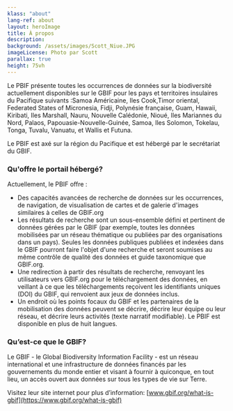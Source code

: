 ```yaml
---
klass: "about"
lang-ref: about
layout: heroImage
title: À propos
description: 
background: /assets/images/Scott_Niue.JPG
imageLicense: Photo par Scott
parallax: true
height: 75vh
---
```

Le PBIF présente toutes les occurrences de données sur la biodiversité actuellement disponibles sur le GBIF pour les pays et territoires insulaires du Pacifique suivants :Samoa Américaine, Iles Cook,Timor oriental, Federated States of Micronesia, Fidji, Polynésie française, Guam, Hawaii, Kiribati, Iles Marshall, Nauru, Nouvelle Calédonie, Nioué, Iles Mariannes du Nord, Palaos, Papouasie-Nouvelle-Guinée, Samoa, Iles Solomon, Tokelau, Tonga, Tuvalu, Vanuatu, et Wallis et Futuna.

Le PBIF est axé sur la région du Pacifique et est hébergé par le secrétariat du GBIF. 

### **Qu'offre le portail hébergé?**

Actuellement, le PBIF offre  :

- Des capacités avancées de recherche de données sur les occurrences, de navigation, de visualisation de cartes et de galerie d'images similaires à celles de GBIF.org
- Les résultats de recherche sont un sous-ensemble défini et pertinent de données gérées par le GBIF (par exemple, toutes les données mobilisées par un réseau thématique ou publiées par des organisations dans un pays). Seules les données publiques publiées et indexées dans le GBIF pourront faire l'objet d'une recherche et seront soumises au même contrôle de qualité des données et guide taxonomique que GBIF.org.
- Une redirection à partir des résultats de recherche, renvoyant les utilisateurs vers GBIF.org pour le téléchargement des données, en veillant à ce que les téléchargements reçoivent les identifiants uniques (DOI) du GBIF, qui renvoient aux jeux de données inclus.
- Un endroit où les points focaux du GBIF et les partenaires de la mobilisation des données peuvent se décrire, décrire leur équipe ou leur réseau, et décrire leurs activités (texte narratif modifiable). Le PBIF est disponible en plus de huit langues.


### **Qu’est-ce que le GBIF?**

Le GBIF - le Global Biodiversity Information Facility - est un réseau international et une infrastructure de données financés par les gouvernements du monde entier et visant à fournir à quiconque, en tout lieu, un accès ouvert aux données sur tous les types de vie sur Terre.

Visitez leur site internet pour plus d’information: [www.gbif.org/what-is-gbif](https://www.gbif.org/what-is-gbif)
